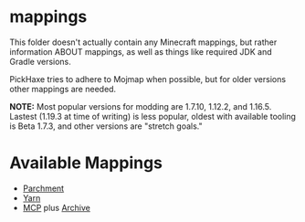# mappings

This folder doesn't actually contain any Minecraft mappings, but rather information ABOUT mappings, as well as things like required JDK and Gradle versions.

PickHaxe tries to adhere to Mojmap when possible, but for older versions other mappings are needed.

**NOTE:** Most popular versions for modding are 1.7.10, 1.12.2, and 1.16.5. Lastest (1.19.3 at time of writing) is less popular, oldest with available tooling is Beta 1.7.3, and other versions are "stretch goals."

# Available Mappings
- [Parchment](https://parchmentmc.org/docs/getting-started)
- [Yarn](https://github.com/FabricMC/yarn)
- [MCP](https://files.minecraftforge.net/de/oceanlabs/mcp/mcp_config/) plus [Archive](https://github.com/Aizistral-Studios/MCP-Archive)
